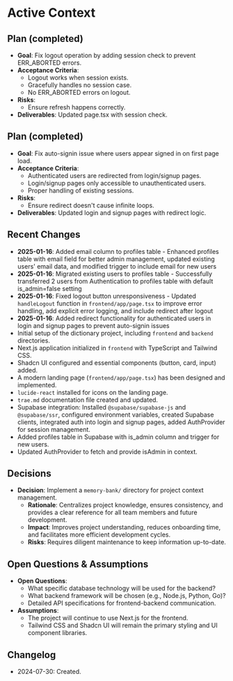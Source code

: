 # Active Context
## Plan (completed)
- **Goal**: Fix logout operation by adding session check to prevent ERR_ABORTED errors.
- **Acceptance Criteria**:
  - Logout works when session exists.
  - Gracefully handles no session case.
  - No ERR_ABORTED errors on logout.
- **Risks**:  
  - Ensure refresh happens correctly.
- **Deliverables**: Updated page.tsx with session check.

## Plan (completed)
- **Goal**: Fix auto-signin issue where users appear signed in on first page load.
- **Acceptance Criteria**:
  - Authenticated users are redirected from login/signup pages.
  - Login/signup pages only accessible to unauthenticated users.
  - Proper handling of existing sessions.
- **Risks**:  
  - Ensure redirect doesn't cause infinite loops.
- **Deliverables**: Updated login and signup pages with redirect logic.

## Recent Changes
- **2025-01-16**: Added email column to profiles table - Enhanced profiles table with email field for better admin management, updated existing users' email data, and modified trigger to include email for new users
- **2025-01-16**: Migrated existing users to profiles table - Successfully transferred 2 users from Authentication to profiles table with default is_admin=false setting
- **2025-01-16**: Fixed logout button unresponsiveness - Updated `handleLogout` function in `frontend/app/page.tsx` to improve error handling, add explicit error logging, and include redirect after logout
- **2025-01-16**: Added redirect functionality for authenticated users in login and signup pages to prevent auto-signin issues
- Initial setup of the dictionary project, including `frontend` and `backend` directories.
- Next.js application initialized in `frontend` with TypeScript and Tailwind CSS.
- Shadcn UI configured and essential components (button, card, input) added.
- A modern landing page (`frontend/app/page.tsx`) has been designed and implemented.
- `lucide-react` installed for icons on the landing page.
- `trae.md` documentation file created and updated.
- Supabase integration: Installed `@supabase/supabase-js` and `@supabase/ssr`, configured environment variables, created Supabase clients, integrated auth into login and signup pages, added AuthProvider for session management.
- Added profiles table in Supabase with is_admin column and trigger for new users.
- Updated AuthProvider to fetch and provide isAdmin in context.

## Decisions
- **Decision**: Implement a `memory-bank/` directory for project context management.
  - **Rationale**: Centralizes project knowledge, ensures consistency, and provides a clear reference for all team members and future development.
  - **Impact**: Improves project understanding, reduces onboarding time, and facilitates more efficient development cycles.
  - **Risks**: Requires diligent maintenance to keep information up-to-date.

## Open Questions & Assumptions
- **Open Questions**: 
  - What specific database technology will be used for the backend?
  - What backend framework will be chosen (e.g., Node.js, Python, Go)?
  - Detailed API specifications for frontend-backend communication.
- **Assumptions**: 
  - The project will continue to use Next.js for the frontend.
  - Tailwind CSS and Shadcn UI will remain the primary styling and UI component libraries.

## Changelog
- 2024-07-30: Created.
